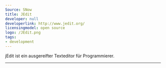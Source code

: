 ```yaml
---
Source: SNow
title: JEdit
developer: null
developerlink: http://www.jedit.org/
licensingmodel: open source
logo: /JEdit.png
tags:
- development
---
```

jEdit ist ein ausgereifter Texteditor für Programmierer.

---
